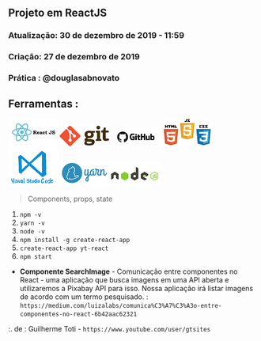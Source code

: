 ## Projeto em ReactJS
### Atualização: 30 de dezembro de 2019 - 11:59
### Criação: 27 de dezembro de 2019
### Prática : @douglasabnovato

## Ferramentas : 

![ReactJS](/images/logo-reactjs.jpg)
![Git](/images/logo-git.png)
![Github](/images/logo-github.png)
![HTML/CSS/Javascript](/images/logo-html-css-js.jpeg)
![VSCode](/images/logo-VSCode.png)
![Yarn](/images/logo-yarn.png)
![Nodejs](/images/logo-nodejs.png)

> Components, props, state

1. `npm -v`
2. `yarn -v`
3. `node -v`
4. `npm install -g create-react-app`
5. `create-react-app yt-react`
6. `npm start`

- **Componente SearchImage** - Comunicação entre componentes no React - uma aplicação que busca imagens em uma API aberta e utilizaremos a Pixabay API para isso. Nossa aplicação irá listar imagens de acordo com um termo pesquisado. : `https://medium.com/luizalabs/comunica%C3%A7%C3%A3o-entre-componentes-no-react-6b42aac62321`

:. de : Guilherme Toti - `https://www.youtube.com/user/gtsites`